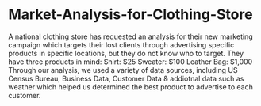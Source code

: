 # Market-Analysis-for-Clothing-Store
A national clothing store has requested an analysis for their new marketing campaign which targets their lost clients through advertising specific products in specific locations, but they do not know who to target. They have three products in mind:
Shirt: $25
Sweater: $100
Leather Bag: $1,000
Through our analysis, we used a variety of data sources, including US Census Bureau, Business Data, Customer Data & addiotnal data such as weather which helped us determined the best product to advertise to each customer.
